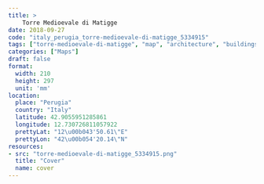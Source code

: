 ```yaml
---
title: > 
    Torre Medioevale di Matigge
date: 2018-09-27
code: "italy_perugia_torre-medioevale-di-matigge_5334915"
tags: ["torre-medioevale-di-matigge", "map", "architecture", "buildings", "Perugia", "Italy"]
categories: ["Maps"]
draft: false
format:
  width: 210
  height: 297
  unit: 'mm'
location:
  place: "Perugia"
  country: "Italy"
  latitude: 42.9055951285861
  longitude: 12.730726811057922
  prettyLat: "12\u00b043'50.61\"E"
  prettyLon: "42\u00b054'20.14\"N"
resources:
- src: "torre-medioevale-di-matigge_5334915.png"
  title: "Cover"
  name: cover
---
```

